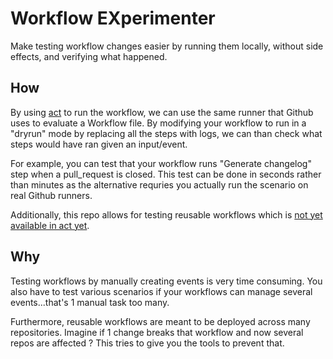 # Workflow EXperimenter

Make testing workflow changes easier by running them locally, without side effects, and verifying what happened.

## How

By using [act](https://github.com/nektos/act) to run the workflow, we can use the same runner that Github uses to evaluate a Workflow file. By modifying your workflow to run in a "dryrun" mode by replacing all the steps with logs, we can than check what steps would have ran given an input/event.

For example, you can test that your workflow runs "Generate changelog" step when a pull_request is closed. This test can be done in seconds rather than minutes as the alternative requries you actually run the scenario on real Github runners.

Additionally, this repo allows for testing reusable workflows which is [not yet available in act yet](https://github.com/nektos/act/issues/826).

## Why

Testing workflows by manually creating events is very time consuming. You also have to test various scenarios if your workflows can manage several events...that's 1 manual task too many.

Furthermore, reusable workflows are meant to be deployed across many repositories. Imagine if 1 change breaks that workflow and now several repos are affected ? This tries to give you the tools to prevent that.
